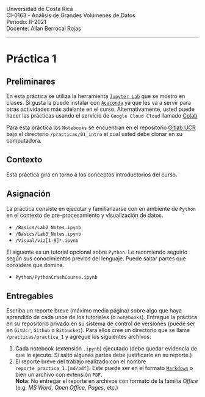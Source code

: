 
Universidad de Costa Rica  <br>
CI-0163 - Análisis de Grandes Volúmenes de Datos <br>
Período: II-2021 <br>
Docente: Allan Berrocal Rojas

---

# Práctica 1


## Preliminares

En esta práctica se utiliza la herramienta [`Jupyter Lab`](https://jupyter.org/index.html) que se mostró en clases. Si gusta la puede instalar con [`Acaconda`](https://www.anaconda.com/products/individual) ya que les va a servir para otras actividades más adelante en el curso.  Alternativamente, usted puede hacer las prácticas usando el servicio de `Google Cloud Cloud` llamado [Colab](https://colab.research.google.com/github/tensorflow/examples/blob/master/courses/udacity_intro_to_tensorflow_for_deep_learning/l01c01_introduction_to_colab_and_python.ipynb#scrollTo=YHI3vyhv5p85)

Para esta práctica los `Notebooks` se encuentran en el repositorio [Gitlab UCR](https://git.ucr.ac.cr/ALLAN.BERROCAL/agvd-21b/-/tree/main/practicas) bajo el directorio `/practicas/01_intro` el cual usted debe clonar en su computadora.

## Contexto

Esta práctica gira en torno a los conceptos introductorios del curso.  

## Asignación

La práctica consiste en ejecutar y familiarizarse con en ambiente de `Python` en el contexto de pre-procesamiento y visualización de datos.

- `/Basics/Lab2_Notes.ipynb`
- `/Basics/Lab3_Notes.ipynb`
- `/Visual/viz[1-9]*.ipynb`

El siguente es un tutorial opcional sobre `Python`. Le recomiendo seguirlo según sus conocimientos previos del lenguaje. Puede saltar partes que considere que domina. 

- `Python/PythonCrashCourse.ipynb`

## Entregables 

Escriba un reporte breve (máximo media página) sobre algo que haya aprendido de cada unos de los tutoriales (o `notebooks`). Entregue la práctica en su repositorio privado en su sistema de control de versiones (puede ser en `GitUcr`, `Github` o `Bitbucket`). Para ellos cree un directorio que se llame `/practicas/practica_1` y agregue los siguientes archivos:

1. Cada notebook (extensión `.ipynb`) ejecutado (debe quedar evidencia de que lo ejecuto. Si saltó algunas partes debe justificarlo en su reporte.)
2. El reporte breve del trabajo realizado con el nombre `reporte_practica_1.[md/pdf]`. Este puede ser en el formato [`Markdown`](https://www.markdownguide.org/) o bien un archivo con extensión `PDF`. 
 <br>**Nota**: No entregar el reporte en archivos con formato de la familia *Office* (e.g. *MS Word*, *Open Office*, *Pages*, etc.)
